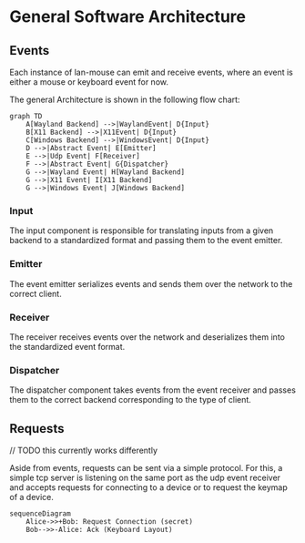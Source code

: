 # General Software Architecture

## Events

Each instance of lan-mouse can emit and receive events, where
an event is either a mouse or keyboard event for now.

The general Architecture is shown in the following flow chart:
```mermaid
graph TD
    A[Wayland Backend] -->|WaylandEvent| D{Input}
    B[X11 Backend] -->|X11Event| D{Input}
    C[Windows Backend] -->|WindowsEvent| D{Input}
    D -->|Abstract Event| E[Emitter]
    E -->|Udp Event| F[Receiver]
    F -->|Abstract Event| G{Dispatcher}
    G -->|Wayland Event| H[Wayland Backend]
    G -->|X11 Event| I[X11 Backend]
    G -->|Windows Event| J[Windows Backend]
```

### Input
The input component is responsible for translating inputs from a given backend
to a standardized format and passing them to the event emitter.

### Emitter
The event emitter serializes events and sends them over the network
to the correct client.

### Receiver
The receiver receives events over the network and deserializes them into
the standardized event format.

### Dispatcher
The dispatcher component takes events from the event receiver and passes them
to the correct backend corresponding to the type of client.


## Requests

// TODO this currently works differently

Aside from events, requests can be sent via a simple protocol.
For this, a simple tcp server is listening on the same port as the udp
event receiver and accepts requests for connecting to a device or to
request the keymap of a device.

```mermaid
sequenceDiagram
    Alice->>+Bob: Request Connection (secret)
    Bob-->>-Alice: Ack (Keyboard Layout)
```

